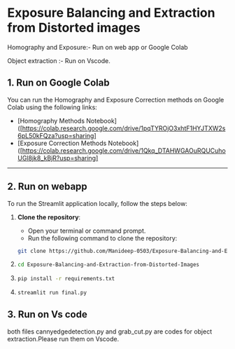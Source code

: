 # Exposure Balancing and Extraction from Distorted images

Homography and Exposure:-  Run on web app or Google Colab

Object extraction :-  Run on Vscode.
## 1. Run on Google Colab
You can run the Homography and Exposure Correction methods on Google Colab using the following links:

- [Homography Methods Notebook]([https://colab.research.google.com/drive/1pqTYROjO3xhtF1HYJTXW2s6pL50kFQza?usp=sharing]
- [Exposure Correction Methods Notebook]([https://colab.research.google.com/drive/1Qkq_DTAHWGAOuRQUCuhoUGl8jk8_kBjR?usp=sharing]

---

## 2. Run on webapp

To run the Streamlit application locally, follow the steps below:

1. **Clone the repository**:
   - Open your terminal or command prompt.
   - Run the following command to clone the repository:

   ```bash
   git clone https://github.com/Manideep-0503/Exposure-Balancing-and-Extraction-from-Distorted-Images
2.
   ```bash
   cd Exposure-Balancing-and-Extraction-from-Distorted-Images
3.
   ```bash
   pip install -r requirements.txt
4.           
   ```bash
   streamlit run final.py
## 3. Run on Vs code
both files cannyedgedetection.py and grab_cut.py are codes for object extraction.Please run them on Vscode.
